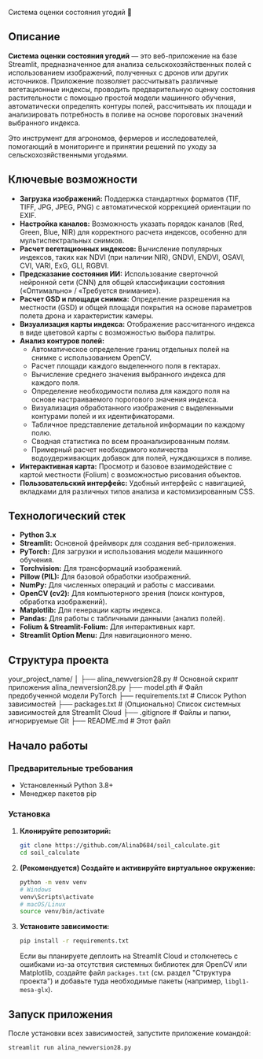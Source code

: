 Система оценки состояния угодий 🌿

## Описание

**Система оценки состояния угодий** — это веб-приложение на базе Streamlit, предназначенное для анализа сельскохозяйственных полей с использованием изображений, полученных с дронов или других источников. Приложение позволяет рассчитывать различные вегетационные индексы, проводить предварительную оценку состояния растительности с помощью простой модели машинного обучения, автоматически определять контуры полей, рассчитывать их площади и анализировать потребность в поливе на основе пороговых значений выбранного индекса.

Это инструмент для агрономов, фермеров и исследователей, помогающий в мониторинге и принятии решений по уходу за сельскохозяйственными угодьями.

## Ключевые возможности

* **Загрузка изображений:** Поддержка стандартных форматов (TIF, TIFF, JPG, JPEG, PNG) с автоматической коррекцией ориентации по EXIF.
* **Настройка каналов:** Возможность указать порядок каналов (Red, Green, Blue, NIR) для корректного расчета индексов, особенно для мультиспектральных снимков.
* **Расчет вегетационных индексов:** Вычисление популярных индексов, таких как NDVI (при наличии NIR), GNDVI, ENDVI, OSAVI, CVI, VARI, ExG, GLI, RGBVI.
* **Предсказание состояния ИИ:** Использование сверточной нейронной сети (CNN) для общей классификации состояния («Оптимально» / «Требуется внимание»).
* **Расчет GSD и площади снимка:** Определение разрешения на местности (GSD) и общей площади покрытия на основе параметров полета дрона и характеристик камеры.
* **Визуализация карты индекса:** Отображение рассчитанного индекса в виде цветовой карты с возможностью выбора палитры.
* **Анализ контуров полей:**
    * Автоматическое определение границ отдельных полей на снимке с использованием OpenCV.
    * Расчет площади каждого выделенного поля в гектарах.
    * Вычисление среднего значения выбранного индекса для каждого поля.
    * Определение необходимости полива для каждого поля на основе настраиваемого порогового значения индекса.
    * Визуализация обработанного изображения с выделенными контурами полей и их идентификаторами.
    * Табличное представление детальной информации по каждому полю.
    * Сводная статистика по всем проанализированным полям.
    * Примерный расчет необходимого количества водоудерживающих добавок для полей, нуждающихся в поливе.
* **Интерактивная карта:** Просмотр и базовое взаимодействие с картой местности (Folium) с возможностью рисования объектов.
* **Пользовательский интерфейс:** Удобный интерфейс с навигацией, вкладками для различных типов анализа и кастомизированным CSS.


## Технологический стек

* **Python 3.x**
* **Streamlit:** Основной фреймворк для создания веб-приложения.
* **PyTorch:** Для загрузки и использования модели машинного обучения.
* **Torchvision:** Для трансформаций изображений.
* **Pillow (PIL):** Для базовой обработки изображений.
* **NumPy:** Для численных операций и работы с массивами.
* **OpenCV (cv2):** Для компьютерного зрения (поиск контуров, обработка изображений).
* **Matplotlib:** Для генерации карты индекса.
* **Pandas:** Для работы с табличными данными (анализ полей).
* **Folium & Streamlit-Folium:** Для интерактивных карт.
* **Streamlit Option Menu:** Для навигационного меню.

## Структура проекта
your_project_name/
│
├── alina_newversion28.py     # Основной скрипт приложения alina_newversion28.py
├── model.pth                 # Файл предобученной модели PyTorch
├── requirements.txt          # Список Python зависимостей
├── packages.txt              # (Опционально) Список системных зависимостей для Streamlit Cloud
├── .gitignore                # Файлы и папки, игнорируемые Git
├── README.md                 # Этот файл

## Начало работы

### Предварительные требования

* Установленный Python 3.8+
* Менеджер пакетов pip

### Установка

1.  **Клонируйте репозиторий:**
    ```bash
    git clone https://github.com/AlinaD684/soil_calculate.git
    cd soil_calculate
    ```

2.  **(Рекомендуется) Создайте и активируйте виртуальное окружение:**
    ```bash
    python -m venv venv
    # Windows
    venv\Scripts\activate
    # macOS/Linux
    source venv/bin/activate
    ```

3.  **Установите зависимости:**
    ```bash
    pip install -r requirements.txt
    ```
    Если вы планируете деплоить на Streamlit Cloud и столкнетесь с ошибками из-за отсутствия системных библиотек для OpenCV или Matplotlib, создайте файл `packages.txt` (см. раздел "Структура проекта") и добавьте туда необходимые пакеты (например, `libgl1-mesa-glx`).

## Запуск приложения

После установки всех зависимостей, запустите приложение командой:

```bash
streamlit run alina_newversion28.py